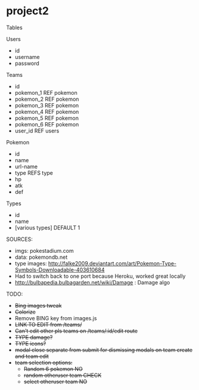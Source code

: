 # project2

Tables

Users
* id
* username
* password

Teams
* id
* pokemon_1 REF pokemon
* pokemon_2 REF pokemon
* pokemon_3 REF pokemon
* pokemon_4 REF pokemon
* pokemon_5 REF pokemon
* pokemon_6 REF pokemon
* user_id REF users

Pokemon
* id
* name
* url-name
* type REFS type
* hp
* atk
* def

Types
* id
* name
* [various types] DEFAULT 1


SOURCES:
* imgs: pokestadium.com
* data: pokemondb.net
* type images: http://falke2009.deviantart.com/art/Pokemon-Type-Symbols-Downloadable-403610684
* Had to switch back to one port because Heroku, worked great locally
* http://bulbapedia.bulbagarden.net/wiki/Damage : Damage algo

TODO: 
* ~~Bing images tweak~~
* ~~Colorize~~
* Remove BING key from images.js
* ~~LINK TO EDIT from /teams/~~
* ~~Can't edit other pls teams on /teams/:id/edit route~~
* ~~TYPE damage?~~
* ~~TYPE icons?~~
* ~~modal close separate from submit for dismissing modals on team create and team edit~~
* ~~team selection options:~~
  * ~~Random 6 pokemon NO~~
  * ~~random otheruser team CHECK~~
  * ~~select otheruser team NO~~

